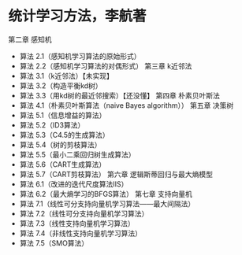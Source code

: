 # 统计学习方法，李航著

第二章 感知机
- 算法 2.1（感知机学习算法的原始形式）
- 算法 2.2（感知机学习算法的对偶形式）
第三章 k近邻法
- 算法 3.1（k近邻法）【未实现】
- 算法 3.2（构造平衡kd树）
- 算法 3.3（用kd树的最近邻搜索）【还没懂】
第四章 朴素贝叶斯法
- 算法 4.1（朴素贝叶斯算法（naive Bayes algorithm））
第五章 决策树
- 算法 5.1（信息增益的算法）
- 算法 5.2（ID3算法）
- 算法 5.3（C4.5的生成算法）
- 算法 5.4（树的剪枝算法）
- 算法 5.5（最小二乘回归树生成算法）
- 算法 5.6（CART生成算法）
- 算法 5.7（CART剪枝算法）
第六章 逻辑斯蒂回归与最大熵模型
- 算法 6.1（改进的迭代尺度算法IIS）
- 算法 6.2（最大熵学习的BFGS算法）
第七章 支持向量机
- 算法 7.1（线性可分支持向量机学习算法——最大间隔法）
- 算法 7.2（线性可分支持向量机学习算法）
- 算法 7.3（线性支持向量机学习算法）
- 算法 7.4（非线性支持向量机学习算法）
- 算法 7.5（SMO算法）